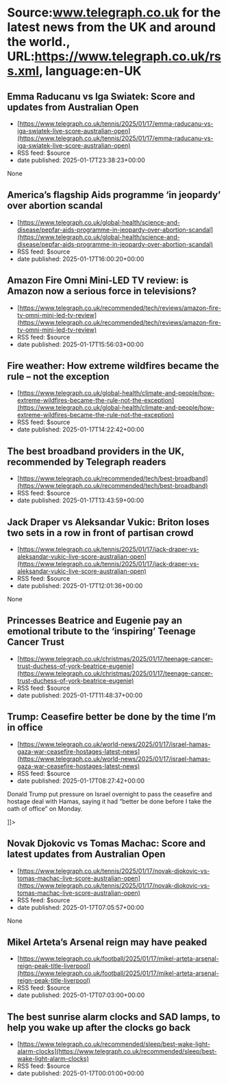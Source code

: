 # Source:www.telegraph.co.uk for the latest news from the UK and around the world., URL:https://www.telegraph.co.uk/rss.xml, language:en-UK

## Emma Raducanu vs Iga Swiatek: Score and updates from Australian Open
 - [https://www.telegraph.co.uk/tennis/2025/01/17/emma-raducanu-vs-iga-swiatek-live-score-australian-open](https://www.telegraph.co.uk/tennis/2025/01/17/emma-raducanu-vs-iga-swiatek-live-score-australian-open)
 - RSS feed: $source
 - date published: 2025-01-17T23:38:23+00:00

None

## America’s flagship Aids programme ‘in jeopardy’ over abortion scandal
 - [https://www.telegraph.co.uk/global-health/science-and-disease/pepfar-aids-programme-in-jeopardy-over-abortion-scandal](https://www.telegraph.co.uk/global-health/science-and-disease/pepfar-aids-programme-in-jeopardy-over-abortion-scandal)
 - RSS feed: $source
 - date published: 2025-01-17T16:00:20+00:00

<![CDATA[The Pepfar programme is credited with saving 25 million lives worldwide]]>

## Amazon Fire Omni Mini-LED TV review: is Amazon now a serious force in televisions?
 - [https://www.telegraph.co.uk/recommended/tech/reviews/amazon-fire-tv-omni-mini-led-tv-review](https://www.telegraph.co.uk/recommended/tech/reviews/amazon-fire-tv-omni-mini-led-tv-review)
 - RSS feed: $source
 - date published: 2025-01-17T15:56:03+00:00

<![CDATA[Amazon&rsquo;s latest Fire TV model uses Mini-LED tech to bump the performance of a growing platform &ndash; with great results]]>

## Fire weather: How extreme wildfires became the rule – not the exception
 - [https://www.telegraph.co.uk/global-health/climate-and-people/how-extreme-wildfires-became-the-rule-not-the-exception](https://www.telegraph.co.uk/global-health/climate-and-people/how-extreme-wildfires-became-the-rule-not-the-exception)
 - RSS feed: $source
 - date published: 2025-01-17T14:22:42+00:00

<![CDATA[Unusually intense fires have struck across the world almost every year for the last decade]]>

## The best broadband providers in the UK, recommended by Telegraph readers
 - [https://www.telegraph.co.uk/recommended/tech/best-broadband](https://www.telegraph.co.uk/recommended/tech/best-broadband)
 - RSS feed: $source
 - date published: 2025-01-17T13:43:59+00:00

<![CDATA[Which are the best broadband providers in the UK? We asked 1,000 Telegraph readers to rate theirs for speed, price and customer service]]>

## Jack Draper vs Aleksandar Vukic: Briton loses two sets in a row in front of partisan crowd
 - [https://www.telegraph.co.uk/tennis/2025/01/17/jack-draper-vs-aleksandar-vukic-live-score-australian-open](https://www.telegraph.co.uk/tennis/2025/01/17/jack-draper-vs-aleksandar-vukic-live-score-australian-open)
 - RSS feed: $source
 - date published: 2025-01-17T12:01:36+00:00

None

## Princesses Beatrice and Eugenie pay an emotional tribute to the ‘inspiring’ Teenage Cancer Trust
 - [https://www.telegraph.co.uk/christmas/2025/01/17/teenage-cancer-trust-duchess-of-york-beatrice-eugenie](https://www.telegraph.co.uk/christmas/2025/01/17/teenage-cancer-trust-duchess-of-york-beatrice-eugenie)
 - RSS feed: $source
 - date published: 2025-01-17T11:48:37+00:00

<![CDATA[The Duchess of York and her daughters have celebrated the astonishing fundraising efforts of three honorary patrons of the charity]]>

## Trump: Ceasefire better be done by the time I’m in office
 - [https://www.telegraph.co.uk/world-news/2025/01/17/israel-hamas-gaza-war-ceasefire-hostages-latest-news](https://www.telegraph.co.uk/world-news/2025/01/17/israel-hamas-gaza-war-ceasefire-hostages-latest-news)
 - RSS feed: $source
 - date published: 2025-01-17T08:27:42+00:00

<![CDATA[<p>Donald Trump put pressure on Israel overnight to pass the ceasefire and hostage deal with Hamas, saying it had “better be done before I take the oath of office” on Monday.</p>]]>

## Novak Djokovic vs Tomas Machac: Score and latest updates from Australian Open
 - [https://www.telegraph.co.uk/tennis/2025/01/17/novak-djokovic-vs-tomas-machac-live-score-australian-open](https://www.telegraph.co.uk/tennis/2025/01/17/novak-djokovic-vs-tomas-machac-live-score-australian-open)
 - RSS feed: $source
 - date published: 2025-01-17T07:05:57+00:00

None

## Mikel Arteta’s Arsenal reign may have peaked
 - [https://www.telegraph.co.uk/football/2025/01/17/mikel-arteta-arsenal-reign-peak-title-liverpool](https://www.telegraph.co.uk/football/2025/01/17/mikel-arteta-arsenal-reign-peak-title-liverpool)
 - RSS feed: $source
 - date published: 2025-01-17T07:03:00+00:00

<![CDATA[Londoners&rsquo; season is on a knife edge between potential glory or finger pointing about how they allowed Liverpool to usurp them]]>

## The best sunrise alarm clocks and SAD lamps, to help you wake up after the clocks go back
 - [https://www.telegraph.co.uk/recommended/sleep/best-wake-light-alarm-clocks](https://www.telegraph.co.uk/recommended/sleep/best-wake-light-alarm-clocks)
 - RSS feed: $source
 - date published: 2025-01-17T00:01:00+00:00

<![CDATA[From Lumie to Philips, we tried and tested the best sunrise alarm clocks, with wake-up lights to combat seasonal affective disorder (SAD)]]>

